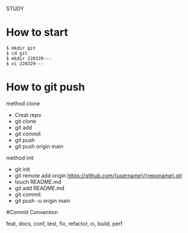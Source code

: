 STUDY


# How to start 
```shell
$ mkdir git
$ cd git
$ mkdir 220329---
$ vi 220329---
```


# How to git push

method clone
- Creat repo
- git clone
- git add
- git commit
- git push
- git push origin main

method init
- git init
- git remote add origin https://github.com/{username}/{reponame}.git
- touch README.md
- git add README.md
- git commit
- git push -u origin main


#Commit Convention

feat, docs, conf, test, fix, refactor, ci, build, perf
